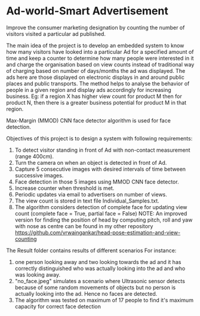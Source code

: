 # Ad-world-Smart Advertisement
Improve the consumer marketing designation by counting the number of visitors visited a particular ad published.

The main idea of the project is to develop an embedded system to know how many visitors have looked into a particular Ad for a specified amount of time and keep a counter to determine how many people were interested in it and charge the organisation based on view counts instead of traditional way of charging based on number of days/months the ad was displayed. The ads here are those displayed on electronic displays in and around public places and public transports.
The method helps to analyse the behavior of people in a given region and display ads accordingly for increasing business.
Eg: if a region X has higher view count for product M then for product N, then there is a greater business potential for product M in that region.

Max-Margin (MMOD) CNN face detector algorithm is used for face detection.

Objectives of this project is to design a system with following requirements:
1) To detect visitor standing in front of Ad with non-contact measurement (range 400cm).
2) Turn the camera on when an object is detected in front of Ad.
3) Capture 5 consecutive images with desired intervals of time between successive images.
4) Face detection in those 5 images using MMOD CNN face detector.
5) Increase counter when threshold is met.
6) Periodic updates via email to advertisers on number of views.
7) The view count is stored in text file Individual_Samples.txt.
8) The algorithm considers detection of complete face for updating view count (complete face = True, partial face = False)
NOTE: An improved version for finding the position of head by computing pitch, roll and yaw with nose as centre can be found in my other repository https://github.com/vrwaingankar/head-pose-estimation-and-view-counting

The Result folder contains results of different scenarios
For instance:
1) one person looking away and two looking towards the ad and it has correctly distinguished who was actually looking into the ad and who was looking away.
2) "no_face.jpeg" simulates a scenario where Ultrasonic sensor detects because of some random movements of objects but no person is actually looking into the ad. Hence no faces are detected.
3) The algorithm was tested on maximum of 17 people to find it's maximum capacity for correct face detection
